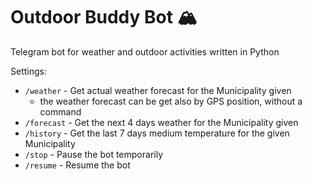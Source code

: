 # Outdoor Buddy Bot 🏔
Telegram bot for weather and outdoor activities written in Python

Settings:
- `/weather` - Get actual weather forecast for the Municipality given
  - the weather forecast can be get also by GPS position, without a command
- `/forecast` - Get the next 4 days weather for the Municipality given
- `/history` - Get the last 7 days medium temperature for the given Municipality
- `/stop` - Pause the bot temporarily
- `/resume` - Resume the bot

